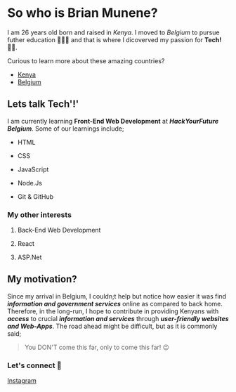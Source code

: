 # So who is Brian Munene?

I am 26 years old born and raised in *Kenya*. I moved to *Belgium* to pursue futher education 🧑🏽‍🎓 and that is where I dicoverved my passion for **Tech!** 👨‍💻.

Curious to learn more about these amazing countries?

- [Kenya](https://en.wikipedia.org/wiki/Kenya)
- [Belgium](https://en.wikipedia.org/wiki/Belgium)

## Lets talk Tech'!'

I am currently learning **Front-End Web Development** at ***HackYourFuture Belgium***. Some of our learnings include;

- HTML

- CSS

- JavaScript

- Node.Js

- Git & GitHub

### My other interests

1. Back-End Web Development

2. React

3. ASP.Net

## My motivation?

Since my arrival in Belgium, I couldn;t help but notice how easier it was find ***information and government services*** online as compared to back home. Therefore, in the long-run, I hope to contribute in providing Kenyans with  ***access*** to crucial ***information and services*** through   ***user-friendly websites and Web-Apps***. The road ahead might be difficult, but as it is commonly said;

>You DON'T come this far, only to come this far! 😉

### Let's connect 📲

[Instagram](https://www.instagram.com/brajah_munene/?hl=en)
